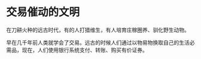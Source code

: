 # 交易催动的文明

在刀耕火种的远古时代，有的人打猎维生，有人培育庄稼圈养、驯化野生动物。

早在几千年前人类就学会了交易。远古的时候人们通过以物易物换取自己的生活必需品，现在，人们使用银行系统支付、转账、购买有价证券。

